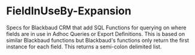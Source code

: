 # FieldInUseBy-Expansion
Specs for Blackbaud CRM that add SQL Functions for querying on where fields are in use in Adhoc Queries or Export Definitions. This is based on similar Blackbaud functions but Blackbaud's functions only return the first instance for each field. This returns a semi-colon delimited list.
